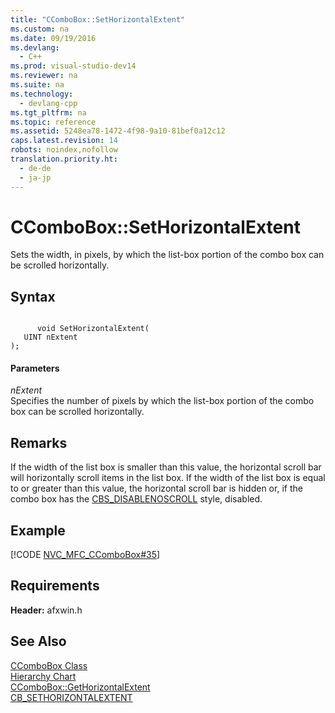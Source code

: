 ```yaml
---
title: "CComboBox::SetHorizontalExtent"
ms.custom: na
ms.date: 09/19/2016
ms.devlang: 
  - C++
ms.prod: visual-studio-dev14
ms.reviewer: na
ms.suite: na
ms.technology: 
  - devlang-cpp
ms.tgt_pltfrm: na
ms.topic: reference
ms.assetid: 5248ea78-1472-4f98-9a10-81bef0a12c12
caps.latest.revision: 14
robots: noindex,nofollow
translation.priority.ht: 
  - de-de
  - ja-jp
---
```

# CComboBox::SetHorizontalExtent
Sets the width, in pixels, by which the list-box portion of the combo box can be scrolled horizontally.  
  
## Syntax  
  
```  
  
      void SetHorizontalExtent(  
   UINT nExtent   
);  
```  
  
#### Parameters  
 *nExtent*  
 Specifies the number of pixels by which the list-box portion of the combo box can be scrolled horizontally.  
  
## Remarks  
 If the width of the list box is smaller than this value, the horizontal scroll bar will horizontally scroll items in the list box. If the width of the list box is equal to or greater than this value, the horizontal scroll bar is hidden or, if the combo box has the [CBS_DISABLENOSCROLL](../vs140/Combo-Box-Styles.md) style, disabled.  
  
## Example  
 [!CODE [NVC_MFC_CComboBox#35](../CodeSnippet/VS_Snippets_Cpp/NVC_MFC_CComboBox#35)]  
  
## Requirements  
 **Header:** afxwin.h  
  
## See Also  
 [CComboBox Class](../vs140/CComboBox-Class.md)   
 [Hierarchy Chart](../vs140/Hierarchy-Chart.md)   
 [CComboBox::GetHorizontalExtent](../vs140/CComboBox--GetHorizontalExtent.md)   
 [CB_SETHORIZONTALEXTENT](http://msdn.microsoft.com/library/windows/desktop/bb775907)